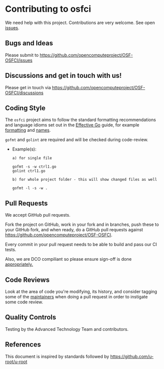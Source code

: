 # Contributing to osfci

We need help with this project. Contributions are very welcome. See open [issues](https://github.com/opencomputeproject/OSF-OSFCI/issues).

## Bugs and Ideas

Please submit to https://github.com/opencomputeproject/OSF-OSFCI/issues

## Discussions and get in touch with us!

Please get in touch via https://github.com/opencomputeproject/OSF-OSFCI/discussions

## Coding Style

The ``osfci`` project aims to follow the standard formatting recommendations
and language idioms set out in the [Effective Go](https://golang.org/doc/effective_go.html)
guide, for example [formatting](https://golang.org/doc/effective_go.html#formatting)
and [names](https://golang.org/doc/effective_go.html#names).

`gofmt` and `golint` are required and will be checked during code-review.

- Example(s):
    ```
    a) for single file

    gofmt -s -w ctrl1.go
    golint ctrl1.go

    b) for whole project folder - this will show changed files as well

    gofmt -l -s -w .
    ```

## Pull Requests

We accept GitHub pull requests.

Fork the project on GitHub, work in your fork and in branches, push
these to your GitHub fork, and when ready, do a GitHub pull requests
against https://github.com/opencomputeproject/OSF-OSFCI.

Every commit in your pull request needs to be able to build and pass our CI tests.

Also, we are DCO compiliant so please ensure sign-off is done [appropriately.](https://github.com/apps/dco)

## Code Reviews

Look at the area of code you're modifying, its history, and consider
tagging some of the [maintainers](https://github.com/opencomputeproject/OSF-OSFCI/graphs/contributors) when doing a
pull request in order to instigate some code review.

## Quality Controls

Testing by the Advanced Technology Team and contributors.

## References

This document is inspired by standards followed by https://github.com/u-root/u-root